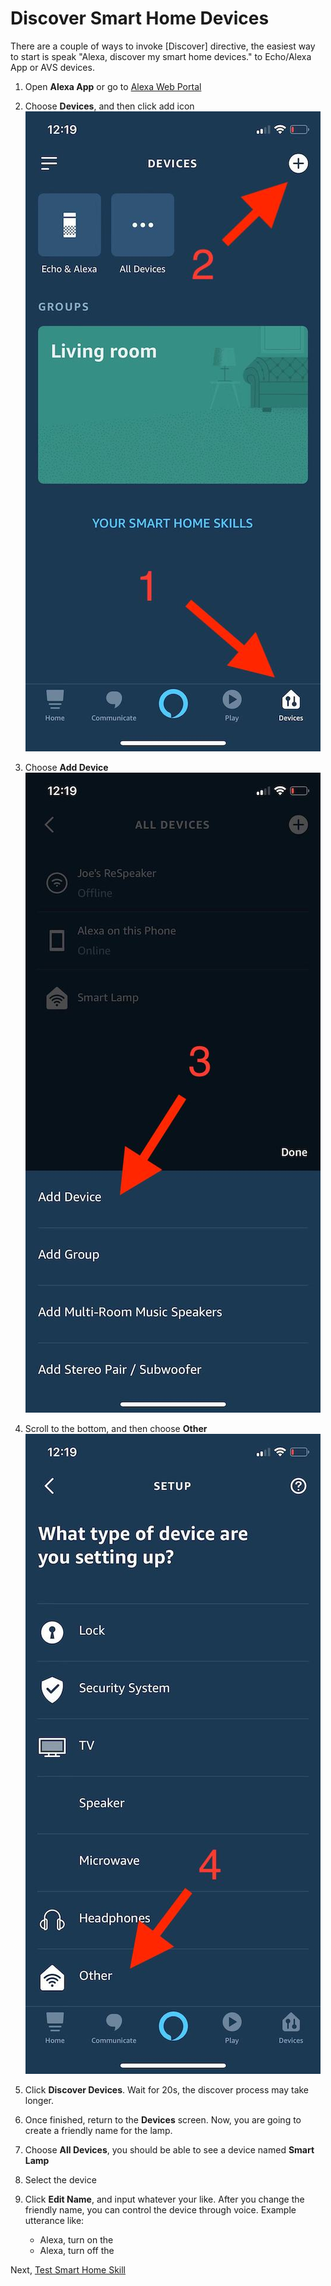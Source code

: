 # Discover Smart Home Devices

There are a couple of ways to invoke [Discover] directive, the easiest way to start is 
speak "Alexa, discover my smart home devices." to Echo/Alexa App or AVS devices.

1. Open **Alexa App** or go to [Alexa Web Portal](https://alexa.amazon.com)

1. Choose **Devices**, and then click add icon   
![](assets/discovery-1.jpg)

1. Choose **Add Device**   
![](assets/discovery-2.jpg)

1. Scroll to the bottom, and then choose **Other**   
![](assets/discovery-3.jpg)

1. Click **Discover Devices**. Wait for 20s, the discover process may take longer.    

1. Once finished, return to the **Devices** screen. Now, you are going to create a friendly name for the lamp.   

1. Choose **All Devices**, you should be able to see a device named **Smart Lamp**   

1. Select the device   

1. Click **Edit Name**, and input whatever your like. After you change the friendly name, 
you can control the device through voice. Example utterance like:
    - Alexa, turn on the <device-friendly-name>
    - Alexa, turn off the <device-friendly-name>


Next, [Test Smart Home Skill](./test-skill.md)
